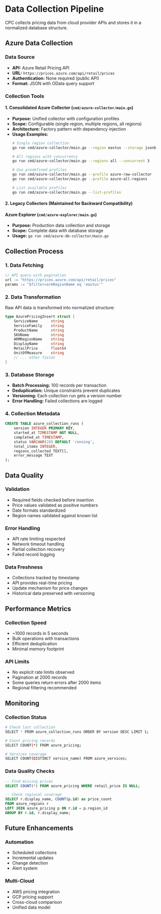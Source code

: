 # Data Collection Pipeline

CPC collects pricing data from cloud provider APIs and stores it in a normalized database structure.

## Azure Data Collection

### Data Source
- **API:** Azure Retail Pricing API
- **URL:** `https://prices.azure.com/api/retail/prices`
- **Authentication:** None required (public API)
- **Format:** JSON with OData query support

### Collection Tools

#### 1. Consolidated Azure Collector (`cmd/azure-collector/main.go`)
- **Purpose:** Unified collector with configuration profiles
- **Scope:** Configurable (single region, multiple regions, all regions)
- **Architecture:** Factory pattern with dependency injection
- **Usage Examples:**
  ```bash
  # Single region collection
  go run cmd/azure-collector/main.go --region eastus --storage jsonb
  
  # All regions with concurrency
  go run cmd/azure-collector/main.go --regions all --concurrent 3
  
  # Use predefined profiles
  go run cmd/azure-collector/main.go --profile azure-raw-collector
  go run cmd/azure-collector/main.go --profile azure-all-regions
  
  # List available profiles
  go run cmd/azure-collector/main.go --list-profiles
  ```

#### 2. Legacy Collectors (Maintained for Backward Compatibility)

#### Azure Explorer (`cmd/azure-explorer/main.go`)
- **Purpose:** Production data collection and storage
- **Scope:** Complete data with database storage
- **Usage:** `go run cmd/azure-db-collector/main.go`

## Collection Process

### 1. Data Fetching
```go
// API query with pagination
url := "https://prices.azure.com/api/retail/prices"
params := "$filter=armRegionName eq 'eastus'"
```

### 2. Data Transformation  
Raw API data is transformed into normalized structure:
```go
type AzurePricingInsert struct {
    ServiceName      string
    ServiceFamily    string
    ProductName      string
    SKUName          string
    ARMRegionName    string
    DisplayName      string
    RetailPrice      float64
    UnitOfMeasure    string
    // ... other fields
}
```

### 3. Database Storage
- **Batch Processing:** 100 records per transaction
- **Deduplication:** Unique constraints prevent duplicates  
- **Versioning:** Each collection run gets a version number
- **Error Handling:** Failed collections are logged

### 4. Collection Metadata
```sql
CREATE TABLE azure_collection_runs (
    version INTEGER PRIMARY KEY,
    started_at TIMESTAMP NOT NULL,
    completed_at TIMESTAMP,
    status VARCHAR(20) DEFAULT 'running',
    total_items INTEGER,
    regions_collected TEXT[],
    error_message TEXT
);
```

## Data Quality

### Validation
- Required fields checked before insertion
- Price values validated as positive numbers
- Date formats standardized
- Region names validated against known list

### Error Handling
- API rate limiting respected
- Network timeout handling
- Partial collection recovery
- Failed record logging

### Data Freshness
- Collections tracked by timestamp
- API provides real-time pricing
- Update mechanism for price changes
- Historical data preserved with versioning

## Performance Metrics

### Collection Speed
- ~1000 records in 5 seconds
- Bulk operations with transactions
- Efficient deduplication
- Minimal memory footprint

### API Limits
- No explicit rate limits observed
- Pagination at 2000 records
- Some queries return errors after 2000 items
- Regional filtering recommended

## Monitoring

### Collection Status
```bash
# Check last collection
SELECT * FROM azure_collection_runs ORDER BY version DESC LIMIT 1;

# Count pricing records
SELECT COUNT(*) FROM azure_pricing;

# Services coverage
SELECT COUNT(DISTINCT service_name) FROM azure_services;
```

### Data Quality Checks
```sql
-- Find missing prices
SELECT COUNT(*) FROM azure_pricing WHERE retail_price IS NULL;

-- Check regional coverage  
SELECT r.display_name, COUNT(p.id) as price_count
FROM azure_regions r
LEFT JOIN azure_pricing p ON r.id = p.region_id
GROUP BY r.id, r.display_name;
```

## Future Enhancements

### Automation
- Scheduled collections
- Incremental updates
- Change detection
- Alert system

### Multi-Cloud
- AWS pricing integration
- GCP pricing support
- Cross-cloud comparison
- Unified data model